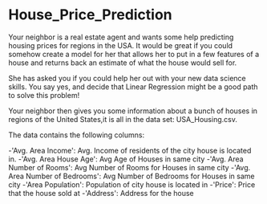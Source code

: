 # House_Price_Prediction
Your neighbor is a real estate agent and wants some help predicting housing prices for regions in the USA. It would be great if you could somehow create a model for her that allows her to put in a few features of a house and returns back an estimate of what the house would sell for.

She has asked you if you could help her out with your new data science skills. You say yes, and decide that Linear Regression might be a good path to solve this problem!

Your neighbor then gives you some information about a bunch of houses in regions of the United States,it is all in the data set: USA_Housing.csv.

The data contains the following columns:

-'Avg. Area Income': Avg. Income of residents of the city house is located in.
-'Avg. Area House Age': Avg Age of Houses in same city
-'Avg. Area Number of Rooms': Avg Number of Rooms for Houses in same city
-'Avg. Area Number of Bedrooms': Avg Number of Bedrooms for Houses in same city
-'Area Population': Population of city house is located in
-'Price': Price that the house sold at
-'Address': Address for the house
